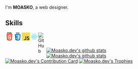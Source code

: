 I'm **MOASKO**, a web designer.


## Skills

<a href="https://github.com/moasko">
<img align="left" alt="HTML5" width="26px" src="https://raw.githubusercontent.com/github/explore/80688e429a7d4ef2fca1e82350fe8e3517d3494d/topics/html/html.png" /><img align="left" alt="CSS3" width="26px" src="https://raw.githubusercontent.com/github/explore/80688e429a7d4ef2fca1e82350fe8e3517d3494d/topics/css/css.png" />
<img align="left" alt="JavaScript" width="26px" src="https://raw.githubusercontent.com/github/explore/80688e429a7d4ef2fca1e82350fe8e3517d3494d/topics/javascript/javascript.png" />
  <img align="left" alt="JavaScript" width="26px" src="https://raw.githubusercontent.com/github/explore/80688e429a7d4ef2fca1e82350fe8e3517d3494d/topics/react/react.png" />
<img align="left" alt="GitHub" width="26px" src="https://github.githubassets.com/images/modules/logos_page/GitHub-Mark.png" />
</a>

<br /><br />

[![Moasko.dev's github stats](https://github-readme-stats.vercel.app/api?include_all_commits=true&username=moasko&count_private=true&show_icons=true&title_color=ffffff&text_color=ffffff&icon_color=ffffff&bg_color=45,26F596,0499F2)](https://github.com/moasko)
[![Moasko.dev's github stats](https://github-readme-stats.vercel.app/api/top-langs/?username=Wixonic&count_private=true&show_icons=true&title_color=ffffff&text_color=ffffff&icon_color=ffffff&bg_color=0499F2)](https://github.com/moasko)
[![Moasko.dev's Contribution Card](https://github-readme-streak-stats.herokuapp.com/?user=moasko&theme=dark)](https://github.com/moasko)
[![Moasko.dev's Trophies](https://github-profile-trophy.vercel.app/?username=moasko&no-bg=true&theme=darkhub&row=25&column=5&margin-w=5&margin-h=5)](https://github.com/moasko)
